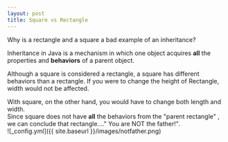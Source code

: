 ```yaml
---
layout: post
title: Square vs Rectangle 
---
```


Why is a rectangle and a square a bad example of an inheritance?  

Inheritance in Java is a mechanism in which one object acquires **all** the properties and **behaviors** of a parent object. 

Although a square is considered a rectangle, a square has different behaviors than a rectangle. 
If you were to change the height of Rectangle, width would not be affected.  

With square, on the other hand, you would have to change both length and width.  
Since square does not have **all** the behaviors from the "parent rectangle" ,  
we can conclude that rectangle...." You are NOT the father!".  
![_config.yml]({{ site.baseurl }}/images/notfather.png)



